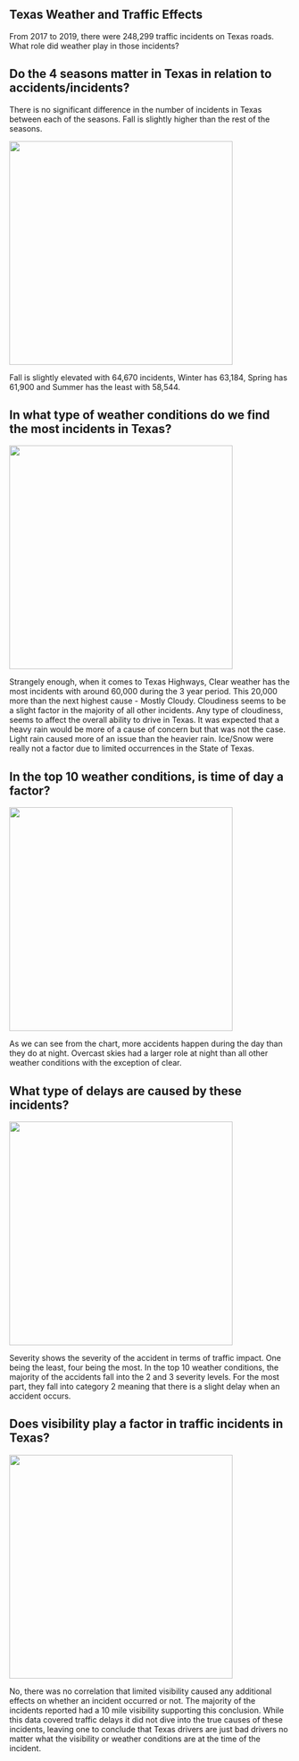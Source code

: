 ## Texas Weather and Traffic Effects

From 2017 to 2019, there were 248,299 traffic incidents on Texas roads. What role did weather play in those incidents?

## Do the 4 seasons matter in Texas in relation to accidents/incidents?

There is no significant difference in the number of incidents in Texas between each of the seasons. Fall is slightly higher than the rest of the seasons.

<img src="output/TAbyseason.png" align="center" width="400"/>

Fall is slightly elevated with 64,670 incidents, Winter has 63,184, Spring has 61,900 and Summer has the least with 58,544.

## In what type of weather conditions do we find the most incidents in Texas?

<img src="output/WeatherConditions.png" align="center" width="400"/>

Strangely enough, when it comes to Texas Highways, Clear weather has the most incidents with around 60,000 during the 3 year period.   This 20,000 more
than the next highest cause - Mostly Cloudy.   Cloudiness seems to be a slight factor in the majority of all other incidents.  Any type of cloudiness, seems to 
affect the overall ability to drive in Texas.  It was expected that a heavy rain would be more of a cause of concern but that was not the case.  Light rain caused
more of an issue than the heavier rain.   Ice/Snow were really not a factor due to limited occurrences in the State of Texas. 

##  In the top 10 weather conditions, is time of day a factor?

<img src="output/TODWeatherConditions.png" align="center" width="400"/>

As we can see from the chart, more accidents happen during the day than they do at night.  Overcast skies had a larger role at night than all other weather conditions
with the exception of clear. 

## What type of delays are caused by these incidents?

<img src="output/SeverityWeatherConditions.png" align="center" width="400"/>

Severity shows the severity of the accident in terms of traffic impact. One being the least, four being the most. In the top 10 weather conditions, the majority of the accidents fall into the 2 and 3 severity levels. For the most part, they fall into category 2 meaning that there is a slight delay when an accident occurs.

##  Does visibility play a factor in traffic incidents in Texas?

<img src="output/visibility.png" align="center" width="400"/>

No, there was no correlation that limited visibility caused any additional effects on whether an incident occurred or not.  The majority of the incidents reported had a 10 mile
visibility supporting this conclusion.  While this data covered traffic delays it did not dive into the true causes of these incidents, leaving one to conclude that Texas drivers
are just bad drivers no matter what the visibility or weather conditions are at the time of the incident. 

